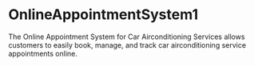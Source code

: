 # OnlineAppointmentSystem1
The Online Appointment System for Car Airconditioning Services allows customers to easily book, manage, and track car airconditioning service appointments online.
